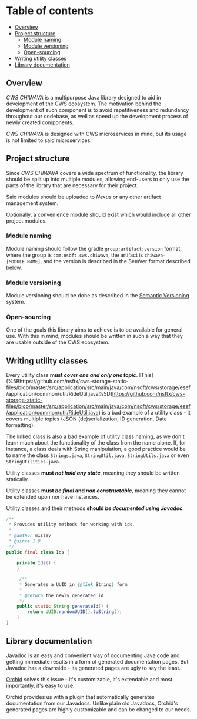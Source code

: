 # Table of contents

* [Overview](#overview)
* [Project structure](#project-structure)
  * [Module naming](#module-naming)
  * [Module versioning](#module-versioning)
  * [Open-sourcing](#open-sourcing)
* [Writing utility classes](#writing-utility-classes)
* [Library documentation](#library-documentation)    

## Overview

_CWS CHIWAVA_ is a multipurpose Java library designed to aid in development of the CWS ecosystem. The motivation behind the development of such component is to avoid repetitiveness and redundancy throughout our codebase, as well as speed up the development process of newly created components.

_CWS CHIWAVA_ is designed with CWS microservices in mind, but its usage is not limited to said microservices.

## Project structure

Since _CWS CHIWAVA_ covers a wide spectrum of functionality, the library should be split up into multiple modules, allowing end-users to only use the parts of the library that are necessary for their project.

Said modules should be uploaded to _Nexus_ or any other artifact management system.

Optionally, a convenience module should exist which would include all other project modules.

### Module naming

Module naming should follow the gradle `group:artifact:version` format, where the group is `com.nsoft.cws.chiwava`, the artifact is `chiwava-[MODULE_NAME]`, and the version is described in the SemVer format described below.

### Module versioning

Module versioning should be done as described in the [Semantic Versioning](https://semver.org/) system.

### Open-sourcing

One of the goals this library aims to achieve is to be available for general use. With this in mind, modules should be written in such a way that they are usable outside of the CWS ecosystem.

## Writing utility classes

Every utility class **must _cover one and only one topic_**. [This](%5Bhttps://github.com/nsftx/cws-storage-static-files/blob/master/src/application/src/main/java/com/nsoft/cws/storage/esef/application/common/util/RideUtil.java%5D(https://github.com/nsftx/cws-storage-static-files/blob/master/src/application/src/main/java/com/nsoft/cws/storage/esef/application/common/util/RideUtil.java) is a bad example of a utility class - it covers multiple topics (JSON (de)serialization, ID generation, Date formatting).

The linked class is also a bad example of utility class naming, as we don't learn much about the functionality of the class from the name alone. If, for instance, a class deals with String manipulation, a good practice would be to name the class `Strings.java`, `StringUtil.java`, `StringUtils.java` or even `StringUtilities.java`.

Utility classes **must _not hold any state_**, meaning they should be written statically.

Utility classes **must _be final_ and _non constructable_**, meaning they cannot be extended upon nor have instances.

Utility classes and their methods **should _be documented using Javadoc_**.

```java
/**
 * Provides utility methods for working with ids.
 *
 * @author mislav
 * @since 1.0
 */
public final class Ids {
    
    private Ids() {
    }

     /**
     * Generates a UUID in {@link String} form
     *
     * @return the newly generated id
     */
    public static String generateId() {
        return UUID.randomUUID().toString();
    }
}
```

## Library documentation

Javadoc is an easy and convenient way of documenting Java code and getting immediate results in a form of generated documentation pages. But Javadoc has a downside - its generated pages are ugly to say the least.

[Orchid](https://github.com/JavaEden/Orchid) solves this issue - it's customizable, it's extendable and most importantly, it's easy to use.

Orchid provides us with a plugin that automatically generates documentation from our Javadocs. Unlike plain old Javadocs, Orchid's generated pages are highly customizable and can be changed to our needs.
